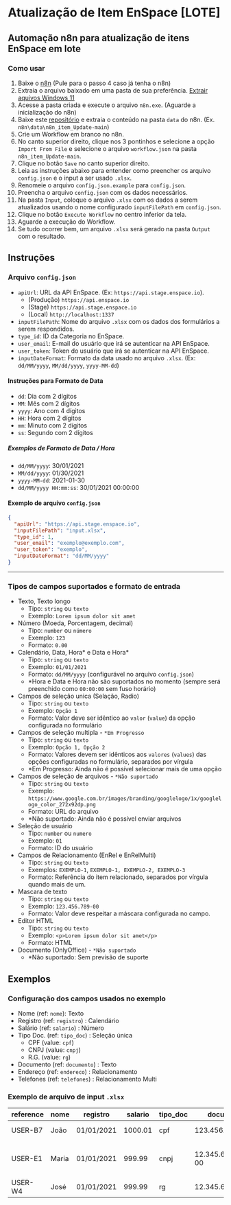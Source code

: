 # Atualização de Item EnSpace [LOTE]

## Automação n8n para atualização de itens EnSpace em lote

### Como usar
1. Baixe o [n8n]([https://drive.google.com/file/d/1wEh4zD1b4WhE-fZurRlPBQOLXHT8STGB/view?usp=drive_link](https://drive.google.com/file/d/18eq-ZwPnkV6etOPOKQhsCPcCVIr_fwqf/view?usp=sharing)) (Pule para o passo 4 caso já tenha o n8n)
2. Extraia o arquivo baixado em uma pasta de sua preferência. [Extrair aquivos Windows 11](https://conectandonet.com.br/blog/como-extrair-arquivos-rar-no-windows-11/)
3. Acesse a pasta criada e execute o arquivo `n8n.exe`. (Aguarde a inicialização do n8n)
4. Baixe este [repositório](https://github.com/Enlighten-Brasil/n8n_item_Update/archive/refs/heads/main.zip) e extraia o conteúdo na pasta `data` do n8n. (Ex. `n8n\data\n8n_item_Update-main`)
5. Crie um Workflow em branco no n8n.
6. No canto superior direito, clique nos 3 pontinhos e selecione a opção `Import From File` e selecione o arquivo `workflow.json` na pasta `n8n_item_Update-main`.
7. Clique no botão `Save` no canto superior direito.
8. Leia as instruções abaixo para entender como preencher os arquivo `config.json` e o input a ser usado `.xlsx`.
9. Renomeie o arquivo `config.json.example` para `config.json`.
10. Preencha o arquivo `config.json` com os dados necessários.
11. Na pasta `Input`, coloque o arquivo `.xlsx` com os dados a serem atualizados usando o nome configurado `inputFilePath` em `config.json`.
12. Clique no botão `Execute Workflow` no centro inferior da tela.
13. Aguarde a execução do Workflow.
14. Se tudo ocorrer bem, um arquivo `.xlsx` será gerado na pasta `Output` com o resultado.

## Instruções

### Arquivo `config.json`
- `apiUrl`: URL da API EnSpace. (Ex: `https://api.stage.enspace.io`).
  - (Produção) `https://api.enspace.io`
  - (Stage) `https://api.stage.enspace.io`
  - (Local) `http://localhost:1337`
- `inputFilePath`: Nome do arquivo `.xlsx` com os dados dos formulários a serem respondidos.
- `type_id`: ID da Categoria no EnSpace.
- `user_email`: E-mail do usuário que irá se autenticar na API EnSpace.
- `user_token`: Token do usuário que irá se autenticar na API EnSpace.
- `inputDateFormat`: Formato da data usado no arquivo `.xlsx`. (Ex: `dd/MM/yyyy`, `MM/dd/yyyy`, `yyyy-MM-dd`)

#### Instruções para Formato de Data
- `dd`: Dia com 2 dígitos
- `MM`: Mês com 2 dígitos
- `yyyy`: Ano com 4 dígitos
- `HH`: Hora com 2 dígitos
- `mm`: Minuto com 2 dígitos
- `ss`: Segundo com 2 dígitos

##### Exemplos de Formato de Data / Hora
- `dd/MM/yyyy`: 30/01/2021
- `MM/dd/yyyy`: 01/30/2021
- `yyyy-MM-dd`: 2021-01-30
- `dd/MM/yyyy HH:mm:ss`: 30/01/2021 00:00:00

#### Exemplo de arquivo `config.json`
```json
{
  "apiUrl": "https://api.stage.enspace.io",
  "inputFilePath": "input.xlsx",
  "type_id": 1,
  "user_email": "exemplo@exemplo.com",
  "user_token": "exemplo",
  "inputDateFormat": "dd/MM/yyyy"
}
```
---

### Tipos de campos suportados e formato de entrada
- Texto, Texto longo
  - Tipo: `string` ou `texto`
  - Exemplo: `Lorem ipsum dolor sit amet`
- Número (Moeda, Porcentagem, decimal)
  - Tipo: `number` ou `número`
  - Exemplo: `123`
  - Formato: `0.00`
- Calendário, Data, Hora* e Data e Hora*
  - Tipo: `string` ou `texto`
  - Exemplo: `01/01/2021`
  - Formato: `dd/MM/yyyy` (configurável no arquivo `config.json`)
  - *Hora e Data e Hora não são suportados no momento (sempre será preenchido como `00:00:00` sem fuso horário)
- Campos de seleção unica (Selação, Radio)
  - Tipo: `string` ou `texto`
  - Exemplo: `Opção 1`
  - Formato: Valor deve ser idêntico ao `valor` (`value`) da opção configurada no formulário
- Campos de seleção multipla - `*Em Progresso` 
  - Tipo: `string` ou `texto`
  - Exemplo: `Opção 1, Opção 2`
  - Formato: Valores devem ser idênticos aos `valores` (`values`) das opções configuradas no formulário, separados por vírgula
  - *Em Progresso: Ainda não é possível selecionar mais de uma opção
- Campos de seleção de arquivos - `*Não suportado`
  - Tipo: `string` ou `texto`
  - Exemplo: `https://www.google.com.br/images/branding/googlelogo/1x/googlelogo_color_272x92dp.png`
  - Formato: URL do arquivo
  - *Não suportado: Ainda não é possível enviar arquivos
- Seleção de usuário
  - Tipo: `number` ou `numero`
  - Exemplo: `01`
  - Formato: ID do usuário
- Campos de Relacionamento (EnRel e EnRelMulti)
  - Tipo: `string` ou `texto`
  - Exemplos: `EXEMPLO-1`, `EXEMPLO-1, EXEMPLO-2, EXEMPLO-3`
  - Formato: Referência do item relacionado, separados por vírgula quando mais de um.
- Mascara de texto
  - Tipo: `string` ou `texto`
  - Exemplo: `123.456.789-00`
  - Formato: Valor deve respeitar a máscara configurada no campo.
- Editor HTML
  - Tipo: `string` ou `texto`
  - Exemplo: `<p>Lorem ipsum dolor sit amet</p>`
  - Formato: HTML
- Documento (OnlyOffice) - `*Não suportado`
  - *Não suportado: Sem previsão de suporte

## Exemplos 

### Configuração dos campos usados no exemplo
- Nome (ref: `nome`): Texto
- Registro (ref: `registro`)  : Calendário
- Salário (ref: `salario`)  : Número
- Tipo Doc. (ref: `tipo_doc`)  : Seleção única
  - CPF (value: `cpf`)
  - CNPJ (value: `cnpj`)
  - R.G. (value: `rg`)
- Documento (ref: `documento`)  : Texto
- Endereço (ref: `endereco`)  : Relacionamento
- Telefones (ref: `telefones`)  : Relacionamento Multi

### Exemplo de arquivo de input `.xlsx`
| reference | nome | registro | salario | tipo_doc | documento | endereco | telefones |
| --- | --- | --- | --- | --- | --- | --- | --- |
| USER-B7 | João | 01/01/2021 | 1000.01 | cpf | 123.456.789-00 | ITEM-END-1 | ITEM-TEL-3 |
| USER-E1 | Maria | 01/01/2021 | 999.99 | cnpj | 12.345.678/0001-00 | ITEM-END-2 | ITEM-TEL-2, ITEM-TEL-3 |
| USER-W4 | José | 01/01/2021 | 999.99 | rg | 12.345.678-9 | ITEM-END-3 | ITEM-TEL-1 |

